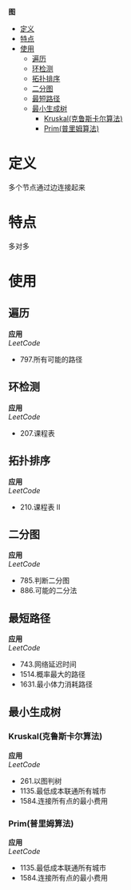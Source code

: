 **图**
- [定义](#定义)
- [特点](#特点)
- [使用](#使用)
  - [遍历](#遍历)
  - [环检测](#环检测)
  - [拓扑排序](#拓扑排序)
  - [二分图](#二分图)
  - [最短路径](#最短路径)
  - [最小生成树](#最小生成树)
    - [Kruskal(克鲁斯卡尔算法)](#kruskal克鲁斯卡尔算法)
    - [Prim(普里姆算法)](#prim普里姆算法)

# 定义 #
多个节点通过边连接起来

# 特点 #
多对多

# 使用 #
## 遍历 ##  
**应用**  
*LeetCode*  
- 797.所有可能的路径

## 环检测 ##
**应用**  
*LeetCode*     
- 207.课程表

## 拓扑排序 ##
**应用**  
*LeetCode*     
- 210.课程表 II

## 二分图 ##
**应用**  
*LeetCode*    
- 785.判断二分图
- 886.可能的二分法

## 最短路径 ##
**应用**  
*LeetCode*  
- 743.网络延迟时间
- 1514.概率最大的路径
- 1631.最小体力消耗路径

## 最小生成树 ##
### Kruskal(克鲁斯卡尔算法) ###
**应用**  
*LeetCode*  
- 261.以图判树
- 1135.最低成本联通所有城市
- 1584.连接所有点的最小费用

### Prim(普里姆算法) ###
**应用**  
*LeetCode*  
- 1135.最低成本联通所有城市
- 1584.连接所有点的最小费用